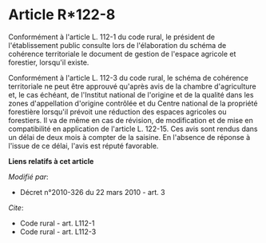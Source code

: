 # Article R*122-8

Conformément à l'article L. 112-1 du code rural, le président de l'établissement public consulte lors de l'élaboration du
schéma de cohérence territoriale le document de gestion de l'espace agricole et forestier, lorsqu'il existe. 

Conformément à l'article L. 112-3 du code rural, le schéma de cohérence territoriale ne peut être approuvé qu'après avis de
la chambre d'agriculture et, le cas échéant, de l'Institut national de l'origine et de la qualité dans les zones
d'appellation d'origine contrôlée et du Centre national de la propriété forestière lorsqu'il prévoit une réduction des
espaces agricoles ou forestiers. Il va de même en cas de révision, de modification et de mise en compatibilité en application
de l'article L. 122-15. Ces avis sont rendus dans un délai de deux mois à compter de la saisine. En l'absence de réponse à
l'issue de ce délai, l'avis est réputé favorable.

**Liens relatifs à cet article**

_Modifié par_:

  - Décret n°2010-326 du 22 mars 2010 - art. 3

_Cite_:

  - Code rural - art. L112-1
  - Code rural - art. L112-3

